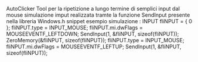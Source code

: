 AutoClicker
Tool per la ripetizione a lungo termine di semplici input dal mouse 
simulazione imput realizzata tramte la funzione SendInput presente nella libreria Windows.h
snippet esempio simulazione :
    INPUT fliNPUT = { 0 };
		fliNPUT.type = INPUT_MOUSE;
		fliNPUT.mi.dwFlags = MOUSEEVENTF_LEFTDOWN;
		SendInput(1, &fliNPUT, sizeof(fliNPUT));
		ZeroMemory(&fliNPUT, sizeof(fliNPUT));
		fliNPUT.type = INPUT_MOUSE;
		fliNPUT.mi.dwFlags = MOUSEEVENTF_LEFTUP;
		SendInput(1, &fliNPUT, sizeof(fliNPUT));
